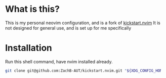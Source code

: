 # What is this?
This is my personal neovim configuration, and is a fork of [kickstart.nvim](https://github.com/nvim-lua/kickstart.nvim)
It is not designed for general use, and is set up for me specifically


# Installation

Run this shell command, have nvim installed already.
```sh
git clone git@github.com:ZachB-AUT/kickstart.nvim.git "${XDG_CONFIG_HOME:-$HOME/.config}"/nvim 
```
